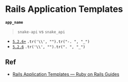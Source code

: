 # Rails Application Templates

**`app_name`**

> `snake-api` vs `snake_api`

* [`5.2.6+`](https://github.com/rails/rails/blob/0b3a63fe07507fca5b2cab6409e85789a46ed624/railties/lib/rails/generators/app_name.rb#L9) `.tr('\\', "").tr("-. ", "_")`
* [`5.2.6`](https://github.com/rails/rails/blob/v5.2.6/railties/lib/rails/generators/rails/app/app_generator.rb#L497) `.tr('\\', "").tr(". ", "_")`

## Ref

* [Rails Application Templates — Ruby on Rails Guides](https://guides.rubyonrails.org/rails_application_templates.html)